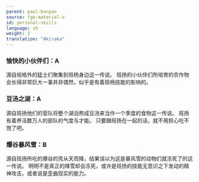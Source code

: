 ```yaml
---
parent: paul-bunyan
source: fgo-material-v
id: personal-skills
language: zh
weight: 2
translation: "Akiraka"
---
```


### 愉快的小伙伴们：A

源自规格外的猛士们聚集到班杨身边这一传说。
班扬的小伙伴们所培育的农作物会长得非常巨大一事并非偶然，似乎是有着班杨技能的影响的。

### 豆汤之湖：A

源自班扬他们的营队将整个湖泊熬成豆汤来当作一个季度的食物这一传说。
班扬有着养活数万人的部队的气度与才能。
只要跟班扬在一起的话，就不用担心吃不饱了吧。

### 爆谷暴风雪：B

源自班扬所吃的爆谷的壳从天而降，结果误以为这是暴风雪的动物们就冻死了的这一传说。
明明不是真正的降雪却会冻死，或许是班扬的技能无意识之下发动的精神攻击，或者说是歪曲现实的能力。
